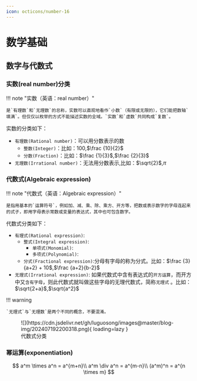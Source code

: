 ```yaml
---
icon: octicons/number-16
---
```


# 数学基础

## 数字与代数式

### 实数(real number)分类

!!! note "实数（英语：real number）"

    是`有理数`和`无理数`的总称，实数可以直观地看作`小数`（有限或无限的），它们能把数轴`填满`。但仅仅以枚举的方式不能描述实数的全域。`实数`和`虚数`共同构成`复数`。

实数的分类如下：

- `有理数(Rational number)`：可以用分数表示的数
    - `整数(Integer)`：比如：$100$,$\frac {10}{2}$
    - `分数(Fraction)`：比如：$\frac {1}{3}$,$\frac {2}{3}$
- `无理数(Irrational number)`：无法用分数表示,比如：$\sqrt{2}$,$\pi$

### 代数式(Algebraic expression)

!!! note "代数式（英语：Algebraic expression）"

    是指用基本的`运算符号`，例如加、减、乘、除、乘方、开方等，把数或表示数字的字母连起来的式子，即用字母表示常数或变量的表达式，其中也可包含数字。

代数式分类如下：

- `有理式(Rational expression)`:
    - `整式(Integral expression)`:
        - `单项式(Monomial)`:
        - `多项式(Polynomial)`:
    - `分式(Fractional expression)`:分母有字母的称为分式。比如：$\frac {3}{a+2} + 10$,$\frac {a+2}{b-2}$
- `无理式(Irrational expression)`:
  如果代数式中含有表达式的`开方运算`，而开方中又`含有字母`，则此代数式就叫做这些字母的无理代数式，简称`无理式`
  。比如：$\sqrt{2+a}$,$\sqrt{a^2}$

!!! warning

    `无理式`与`无理数`是两个不同的概念，不要混淆。

<figure markdown="span">
  ![](https://cdn.jsdelivr.net/gh/luguosong/images@master/blog-img/202407192200318.png){ loading=lazy }
  <figcaption>代数式分类</figcaption>
</figure>

### 幂运算(exponentiation)

$$
a^m \times a^n = a^{m+n}\\
a^m \div a^n = a^{m-n}\\
(a^m)^n = a^{n \times m}
$$


